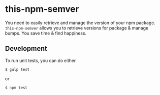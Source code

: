 # this-npm-semver

You need to easily retrieve and manage the version of your npm package.
`this-npm-semver` allows you to retrieve versions for package & manage bumps.
You save time & find happiness.

## Development

To run unit tests, you can do either

    $ gulp test

or

    $ npm test
